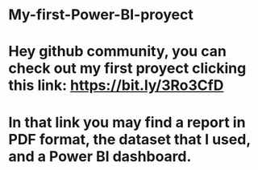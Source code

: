 # My-first-Power-BI-proyect
# Hey github community, you can check out my first proyect clicking this link: https://bit.ly/3Ro3CfD
# In that link you may find a report in PDF format, the dataset that I used, and a Power BI dashboard.
